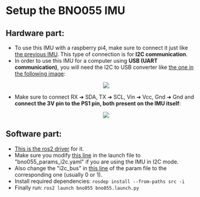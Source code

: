 # Setup the BNO055 IMU

## Hardware part:

- To use this IMU with a raspberry pi4, make sure to connect it just like [the previous IMU](https://github.com/anasderkaoui/AutoRCX/tree/main/SLAM). This type of connection is for **I2C communication**.
- In order to use this IMU for a computer using **USB (UART communication)**, you will need the I2C to USB converter like [the one in the following image](https://www.amazon.fr/DSD-TECH-Adaptateur-FT232RL-Compatible/dp/B07BBPX8B8?source=ps-sl-shoppingads-lpcontext&ref_=fplfs&psc=1&smid=A1SUSVKN2N7NX6):
  <p align="center">
      <img src="https://github.com/anasderkaoui/AutoRCX/assets/115218309/c2cf3ae7-0289-4dc6-82d9-1b4b7736cd48">
- Make sure to connect RX ➜ SDA, TX ➜ SCL, Vin ➜ Vcc, Gnd ➜ Gnd and **connect the 3V pin to the PS1 pin, both present on the IMU itself**:
  <p align="center">
      <img src="https://github.com/MecaBotiX/m3cooper_ros_2/assets/115218309/fbe41cb9-2cef-43d6-9675-0626d6e7d087">

## Software part:

- [This is the ros2 driver](https://github.com/flynneva/bno055.git) for it.
- Make sure you modify [this line](https://github.com/flynneva/bno055/blob/45e1ff16936101711260c9fda63fbad99376ce3b/launch/bno055.launch.py#L38) in the launch file to "bno055_params_i2c.yaml" if you are using the IMU in I2C mode.
- Also change the "i2c_bus" in [this line](https://github.com/flynneva/bno055/blob/45e1ff16936101711260c9fda63fbad99376ce3b/bno055/params/bno055_params_i2c.yaml#L34) of the param file to the corresponding one (usually 0 or 1).
- Install required dependencies: `rosdep install --from-paths src -i`
- Finally run: `ros2 launch bno055 bno055.launch.py`
